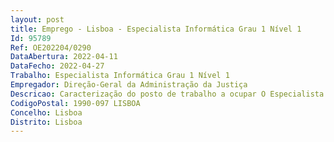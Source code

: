 ```yaml
--- 
layout: post
title: Emprego - Lisboa - Especialista Informática Grau 1 Nível 1
Id: 95789
Ref: OE202204/0290
DataAbertura: 2022-04-11
DataFecho: 2022-04-27
Trabalho: Especialista Informática Grau 1 Nível 1
Empregador: Direção-Geral da Administração da Justiça
Descricao: Caracterização do posto de trabalho a ocupar O Especialista de Informática deverá garantir a boa funcionalidade do hardware e do software da DGAJ, integrando se no Gabinete de Tecnologias de Informação e Comunicação, exercendo as seguintes atividades                       Proceder ao desenvolvimento de software e à realização de testes de validação do mesmo Criar e atribuir os acessos às pastas, aos ficheiros, ao correio eletrónico, às impressoras e, em articulação com o Técnico de Informática, à intranet, de acordo com o perfil de utilizador definido  Verificar o espaço disponível no disco e a realização dos backups do Sistema Informático  Verificar a boa funcionalidade das aplicações e dos equipamentos do Sistema Informático  Elaborar a documentação técnica inerente ao funcionamento e à utilização dos equipamentos informáticos, redigindo instruções e procedimentos de trabalho  Participar na avaliação de necessidades de aquisição de serviços ou produtos informáticos para a DGAJ, procurando soluções informáticas para as mesmas  Participar em reuniões, seminários e conferências internacionais no âmbito dos Sistemas Informáticos da DGAJ 
CodigoPostal: 1990-097 LISBOA
Concelho: Lisboa
Distrito: Lisboa
--- 
```

